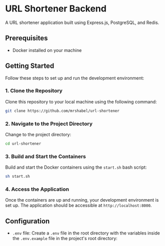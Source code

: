 # URL Shortener Backend

A URL shortener application built using Express.js, PostgreSQL, and Redis.

## Prerequisites

-   Docker installed on your machine

## Getting Started

Follow these steps to set up and run the development environment:

### 1. Clone the Repository

Clone this repository to your local machine using the following command:

```bash
git clone https://github.com/mrshabel/url-shortener
```

### 2. Navigate to the Project Directory

Change to the project directory:

```bash
cd url-shortener
```

### 3. Build and Start the Containers

Build and start the Docker containers using the `start.sh` bash script:

```bash
sh start.sh
```

### 4. Access the Application

Once the containers are up and running, your development environment is set up. The application should be accessible at `http://localhost:8000`.

## Configuration

-   `.env` file: Create a `.env` file in the root directory with the variables inside the `.env.example` file in the project's root directory:
